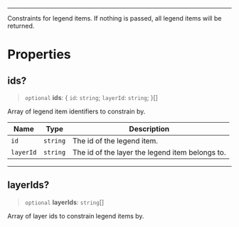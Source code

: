 ***

Constraints for legend items. If nothing is passed, all legend items will be returned.

# Properties

## ids?

> `optional` **ids**: { `id`: `string`; `layerId`: `string`; }\[]

Array of legend item identifiers to constrain by.

| Name | Type | Description |
| ------ | ------ | ------ |
| `id` | `string` | The id of the legend item. |
| `layerId` | `string` | The id of the layer the legend item belongs to. |

***

## layerIds?

> `optional` **layerIds**: `string`\[]

Array of layer ids to constrain legend items by.
